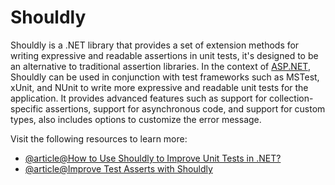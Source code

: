 # Shouldly

Shouldly is a .NET library that provides a set of extension methods for writing expressive and readable assertions in unit tests, it's designed to be an alternative to traditional assertion libraries. In the context of [ASP.NET](http://ASP.NET), Shouldly can be used in conjunction with test frameworks such as MSTest, xUnit, and NUnit to write more expressive and readable unit tests for the application. It provides advanced features such as support for collection-specific assertions, support for asynchronous code, and support for custom types, also includes options to customize the error message.

Visit the following resources to learn more:

- [@article@How to Use Shouldly to Improve Unit Tests in .NET?](https://code-maze.com/improve-unit-tests-shouldly-dotnet/)
- [@article@Improve Test Asserts with Shouldly](https://visualstudiomagazine.com/articles/2015/08/01/improve-test-asserts-with-shouldly.aspx?admgarea=ALM)